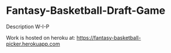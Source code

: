 # Fantasy-Basketball-Draft-Game
Description W-I-P

Work is hosted on heroku at: https://fantasy-basketball-picker.herokuapp.com
